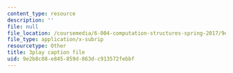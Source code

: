 ```yaml
---
content_type: resource
description: ''
file: null
file_location: /coursemedia/6-004-computation-structures-spring-2017/9e2b8c08e845859d863dc913572febbf_1shiN7898cc.srt
file_type: application/x-subrip
resourcetype: Other
title: 3play caption file
uid: 9e2b8c08-e845-859d-863d-c913572febbf
---
```

